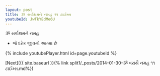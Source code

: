 ```yaml
---
layout: post
title: ૐ સર્વાથમને નમહ ૧૧ ટાઈમ્સ
youtubeId: JwTkYEdMe6U
---
```

 
 
 ૐ સર્વાથમને નમહ  
 
 -  જે દરેક જીવનો આત્મા છે 
 
  
 
  
 
 
 
 
 
 


{% include youtubePlayer.html id=page.youtubeId %}
 
[Next]({{ site.baseurl }}{% link  split1/_posts/2014-01-30-ૐ વરાયૈ નમહ ૧૧ ટાઈમ્સ.md%})
 
